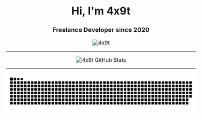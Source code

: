 <h1 align="center">Hi, I'm 4x9t</h1>
<h3 align="center">Freelance Developer since 2020</h3>

<p align="center">
  <img src="https://komarev.com/ghpvc/?username=4x9t&label=Profile%20views&color=0e75b6&style=flat" alt="4x9t" />
</p>

---

<div align="center">
  <img src="https://github-readme-stats.vercel.app/api?username=4x9t&show_icons=true&locale=en&theme=dark" alt="4x9t GitHub Stats" />
</div>

---

<div align="center">
  <img src="https://github.com/4x9t/4x9t/blob/output/github-snake-dark.svg" alt="Snake animation" />
</div>
